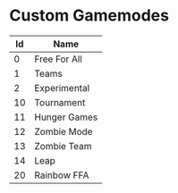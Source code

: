 # Custom Gamemodes

Id   | Name
-----|--------------
0    | Free For All
1    | Teams
2    | Experimental
10   | Tournament
11   | Hunger Games
12   | Zombie Mode
13	 | Zombie Team
14	 | Leap
20   | Rainbow FFA